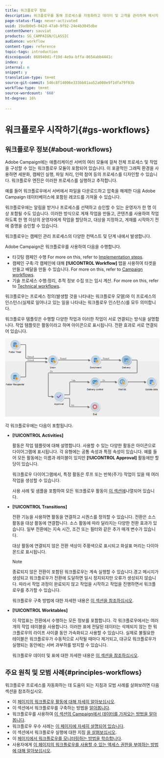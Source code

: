 ```yaml
---
title: 워크플로우 정보
description: 워크플로우를 통해 프로세스를 자동화하고 데이터 및 고객을 관리하며 메시지 전송 등을 할 수 있습니다.
page-status-flag: never-activated
uuid: 19adb0e5-042d-47a0-9f92-24e4b3045dbe
contentOwner: sauviat
products: SG_CAMPAIGN/CLASSIC
audience: workflow
content-type: reference
topic-tags: introduction
discoiquuid: 868940d1-f19d-4e9a-bffa-8654abb4441c
index: y
internal: n
snippet: y
translation-type: tm+mt
source-git-commit: 546c8f14006e333bb81aa52a008e9f1dfa79f03b
workflow-type: tm+mt
source-wordcount: '668'
ht-degree: 16%

---
```



# 워크플로우 시작하기{#gs-workflows}

## 워크플로우 정보{#about-workflows}

Adobe Campaign에는 애플리케이션 서버의 여러 모듈에 걸쳐 전체 프로세스 및 작업을 구성할 수 있는 워크플로우 모듈이 포함되어 있습니다. 이 포괄적인 그래픽 환경을 사용하면 세분화, 캠페인 실행, 파일 처리, 인력 참여 등의 프로세스를 디자인할 수 있습니다. 워크플로우 엔진은 이러한 프로세스를 실행하고 추적합니다.

예를 들어 워크플로우에서 서버에서 파일을 다운로드하고 압축을 해제한 다음 Adobe Campaign 데이터베이스에 포함된 레코드를 가져올 수 있습니다.

워크플로우에는 알림을 받거나 프로세스를 선택하고 승인할 수 있는 운영자가 한 명 이상 포함될 수도 있습니다. 이러한 방식으로 게재 작업을 만들고, 콘텐츠를 사용하여 작업하도록 한 명 이상의 운영자에게 작업을 할당하고, 대상을 지정하고, 게재를 시작하기 전에 증명을 승인할 수 있습니다.

워크플로우는 캠페인 관리 프로세스의 다양한 컨텍스트 및 단계 내에서 발생합니다.

Adobe Campaign은 워크플로우를 사용하여 다음을 수행합니다.

* 타깃팅 캠페인 수행 For more on this, refer to [Implementation steps](../../workflow/using/building-a-workflow.md#implementation-steps-).
* 캠페인 구축:각 캠페인에 대해 **[!UICONTROL Workflow]** 탭을 사용하여 타겟을 만들고 배달을 만들 수 있습니다. For more on this, refer to [Campaign workflows](../../workflow/using/building-a-workflow.md#campaign-workflows).
* 기술 프로세스 수행:정리, 추적 정보 수집 또는 임시 계산. For more on this, refer to [Technical workflows](../../workflow/using/building-a-workflow.md#technical-workflows).

워크플로우는 프로세스 정의(발생할 것을 나타내는 워크플로우 모델)와 이 프로세스의 인스턴스(실제로 일어나고 있는 일을 나타내는 워크플로우 인스턴스)를 모두 의미합니다.

워크플로우 템플릿은 수행할 다양한 작업과 이러한 작업이 서로 연결되는 방식을 설명합니다. 작업 템플릿은 활동이라고 하며 아이콘으로 표시됩니다. 전환 효과로 서로 연결되어 있습니다.

![](assets/example1.png)

각 워크플로우에는 다음이 포함됩니다.

* **[!UICONTROL Activities]**

   활동은 작업 템플릿에 대해 설명합니다. 사용할 수 있는 다양한 활동은 아이콘으로 다이어그램에 표시됩니다. 각 유형에는 공통 속성과 특정 속성이 있습니다. 예를 들어 모든 활동에는 이름과 레이블이 있지만 **[!UICONTROL Approval]** 활동에만 할당이 있습니다.

   워크플로우 다이어그램에서, 특정 활동은 루프 또는 반복(주기) 작업이 있을 때 여러 작업을 생성할 수 있습니다.

   사용 사례 및 샘플을 포함하여 모든 워크플로우 활동이 [이 섹션에](../../workflow/using/about-activities.md)나열되어 있습니다.

* **[!UICONTROL Transitions]**

   전환 기능을 사용하면 활동을 연결하고 시퀀스를 정의할 수 있습니다. 전환은 소스 활동을 대상 활동에 연결합니다. 소스 활동에 따라 달라지는 다양한 전환 효과가 있습니다. 일부 전환에는 지속 시간, 조건 또는 필터와 같은 추가 매개 변수가 있습니다.

   대상 활동에 연결되지 않은 전환 색상이 주황색으로 표시되고 화살표 머리는 다이아몬드로 표시됩니다.

   >[!NOTE]
   >
   >종료되지 않은 전환이 포함된 워크플로우는 계속 실행할 수 있습니다.경고 메시지가 생성되고 워크플로우가 전환에 도달하면 일시 정지되지만 오류가 생성되지 않습니다. 따라서 작업 과정이 완료되지 않고 작업을 시작하고 작업을 진행하면서 워크플로우를 추가할 수 있습니다.

   워크플로우 구축 방법에 대한 자세한 내용은 [이 섹션을 참조하십시오](../../workflow/using/building-a-workflow.md).

* **[!UICONTROL Worktables]**

   이 작업표는 전환에서 수행하는 모든 정보를 포함합니다. 각 워크플로우에서는 여러 개의 작업 테이블을 사용합니다. 이러한 표에 전달된 데이터는 삭제되지 않는 한 워크플로우의 라이프 사이클 동안 가속화되고 사용할 수 있습니다. 실제로 불필요한 테이블은 워크플로우가 수동적으로 시작될 때마다 제거되고, 대규모 워크플로우가 실행되는 동안에는 서버 과부하를 방지할 수 있습니다.

   워크플로우 데이터 및 표에 대한 자세한 내용은 [이 섹션을 참조하십시오](../../workflow/using/how-to-use-workflow-data.md).

## 주요 원칙 및 모범 사례{#principles-workflows}

워크플로우 프로세스를 자동화하는 데 도움이 되는 지침과 모범 사례를 살펴보려면 다음 섹션을 참조하십시오.

* 이 [페이지의 워크플로우 활동에 대해 자세히 알아보십시오](../../workflow/using/how-to-use-workflow-data.md).
* 이 섹션에서 워크플로우를 구축하는 방법을 [알아봅니다](../../workflow/using/building-a-workflow.md).
* 워크플로우를 사용하여 [이 섹션의 Campaign에서 데이터를 가져오는 방법을 알아봅니다](../../workflow/using/importing-data.md).
* 워크플로우 우수 사례는 [이 페이지에 자세히 설명되어 있습니다](../../workflow/using/workflow-best-practices.md).
* 이 섹션에서 워크플로우 실행에 대한 지침 [을 살펴보십시오](../../workflow/using/starting-a-workflow.md).
* 이 [페이지에서 워크플로우를 모니터링하는 방법을 학습합니다](../../workflow/using/monitoring-workflow-execution.md).
* 사용자에게 [이 페이지의 워크플로우를 사용할 수 있는 액세스 권한을 부여하는 방법에 대해 알아보십시오](../../workflow/using/managing-rights.md).
